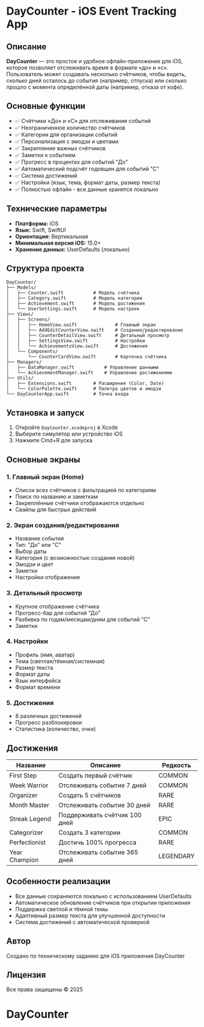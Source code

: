 # DayCounter - iOS Event Tracking App

## Описание

**DayCounter** — это простое и удобное офлайн-приложение для iOS, которое позволяет отслеживать время в формате «до» и «с». Пользователь может создавать несколько счётчиков, чтобы видеть, сколько дней осталось до события (например, отпуска) или сколько прошло с момента определённой даты (например, отказа от кофе).

## Основные функции

- ✅ Счётчики «До» и «С» для отслеживания событий
- ✅ Неограниченное количество счётчиков
- ✅ Категории для организации событий
- ✅ Персонализация с эмодзи и цветами
- ✅ Закрепление важных счётчиков
- ✅ Заметки к событиям
- ✅ Прогресс в процентах для событий "До"
- ✅ Автоматический подсчёт годовщин для событий "С"
- ✅ Система достижений
- ✅ Настройки (язык, тема, формат даты, размер текста)
- ✅ Полностью офлайн - все данные хранятся локально

## Технические параметры

- **Платформа:** iOS
- **Язык:** Swift, SwiftUI
- **Ориентация:** Вертикальная
- **Минимальная версия iOS:** 15.0+
- **Хранение данных:** UserDefaults (локально)

## Структура проекта

```
DayCounter/
├── Models/
│   ├── Counter.swift           # Модель счётчика
│   ├── Category.swift          # Модель категории
│   ├── Achievement.swift       # Модель достижения
│   └── UserSettings.swift      # Модель настроек
├── Views/
│   ├── Screens/
│   │   ├── HomeView.swift              # Главный экран
│   │   ├── AddEditCounterView.swift    # Создание/редактирование
│   │   ├── CounterDetailView.swift     # Детальный просмотр
│   │   ├── SettingsView.swift          # Настройки
│   │   └── AchievementsView.swift      # Достижения
│   └── Components/
│       └── CounterCardView.swift       # Карточка счётчика
├── Managers/
│   ├── DataManager.swift           # Управление данными
│   └── AchievementManager.swift    # Управление достижениями
├── Utils/
│   ├── Extensions.swift        # Расширения (Color, Date)
│   └── ColorPalette.swift      # Палитра цветов и эмодзи
└── DayCounterApp.swift         # Точка входа
```

## Установка и запуск

1. Откройте `DayCounter.xcodeproj` в Xcode
2. Выберите симулятор или устройство iOS
3. Нажмите Cmd+R для запуска

## Основные экраны

### 1. Главный экран (Home)
- Список всех счётчиков с фильтрацией по категориям
- Поиск по названию и заметкам
- Закреплённые счётчики отображаются отдельно
- Свайпы для быстрых действий

### 2. Экран создания/редактирования
- Название события
- Тип: "До" или "С"
- Выбор даты
- Категория (с возможностью создания новой)
- Эмодзи и цвет
- Заметки
- Настройки отображения

### 3. Детальный просмотр
- Крупное отображение счётчика
- Прогресс-бар для событий "До"
- Разбивка по годам/месяцам/дням для событий "С"
- Заметки

### 4. Настройки
- Профиль (имя, аватар)
- Тема (светлая/тёмная/системная)
- Размер текста
- Формат даты
- Язык интерфейса
- Формат времени

### 5. Достижения
- 8 различных достижений
- Прогресс разблокировки
- Статистика (количество, очки)

## Достижения

| Название | Описание | Редкость |
|----------|----------|----------|
| First Step | Создать первый счётчик | COMMON |
| Week Warrior | Отслеживать событие 7 дней | COMMON |
| Organizer | Создать 5 счётчиков | RARE |
| Month Master | Отслеживать событие 30 дней | RARE |
| Streak Legend | Поддерживать счётчик 100 дней | EPIC |
| Categorizer | Создать 3 категории | COMMON |
| Perfectionist | Достичь 100% прогресса | RARE |
| Year Champion | Отслеживать событие 365 дней | LEGENDARY |

## Особенности реализации

- Все данные сохраняются локально с использованием UserDefaults
- Автоматическое обновление счётчиков при открытии приложения
- Поддержка светлой и тёмной темы
- Адаптивный размер текста для улучшенной доступности
- Система достижений с автоматической проверкой

## Автор

Создано по техническому заданию для iOS приложения DayCounter

## Лицензия

Все права защищены © 2025

# DayCounter
